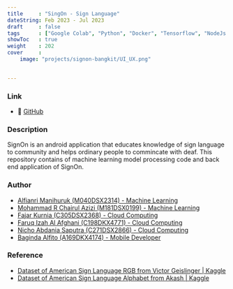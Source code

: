```yaml
---
title     : "SingOn - Sign Language"
dateString: Feb 2023 - Jul 2023
draft     : false
tags      : ["Google Colab", "Python", "Docker", "Tensorflow", "NodeJs    Servis", "Google Cloud Services", "Figma", "Android Studio"]
showToc   : true
weight    : 202
cover     :
    image: "projects/signon-bangkit/UI_UX.png"
    

--- 
```

### Link
- 🔗 [GitHub](https://github.com/Alfianri-Manihuruk/BangkitCapstoneSingOn)

### Description
SignOn is an android application that educates knowledge of sign language to community and helps ordinary people to commincate with deaf. This repository contains of machine learning model processing code and back end application of SignOn.

### Author
- [Alfianri Manihuruk (M040DSX2314) - Machine Learning](https://github.com/Alfianri-Manihuruk)
- [Mohammad R Chairul Azizi (M181DSX0199) - Machine Learning](https://github.com/mrizkyca)
- [Fajar Kurnia (C305DSX2368) - Cloud Computing](https://github.com/FJR139)
- [Faruq Izah Al Afghani (C198DKX4771) - Cloud Computing](https://github.com/frqwuzhere)
- [Nicho Abdania Saputra (C271DSX2866) - Cloud Computing](https://github.com/)
- [Baginda Alfito (A169DKX4174) - Mobile Developer](https://github.com/bagindaalfito)


### Reference
- [Dataset of American Sign Language RGB from Victor Geislinger | Kaggle](https://www.kaggle.com/datasets/mrgeislinger/asl-rgb-depth-fingerspelling-spelling-it-out)
- [Dataset of American Sign Language Alphabet from Akash | Kaggle](https://www.kaggle.com/datasets/grassknoted/asl-alphabet?resource=download-directory)
